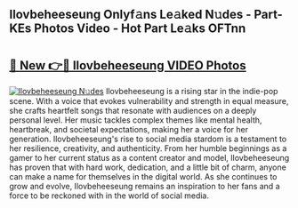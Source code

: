 ## Ilovbeheeseung Onlyf𝚊ns Le𝚊ked N𝚞des - Part-KEs Photos Video - Hot Part Le𝚊ks OFTnn

# <h2><a href="http://ab89448.deff.icu/?id=Ilovbeheeseung">🔗 New 👉🔴 Ilovbeheeseung VIDEO Photos</a></h2>

[![Ilovbeheeseung N𝚞des](https://i.imgur.com/rIISA9y.gif)](http://ab89448.deff.icu/?id=Ilovbeheeseung)
Ilovbeheeseung is a rising star in the indie-pop scene. With a voice that evokes vulnerability and strength in equal measure, she crafts heartfelt songs that resonate with audiences on a deeply personal level. Her music tackles complex themes like mental health, heartbreak, and societal expectations, making her a voice for her generation. Ilovbeheeseung's rise to social media stardom is a testament to her resilience, creativity, and authenticity. From her humble beginnings as a gamer to her current status as a content creator and model, Ilovbeheeseung has proven that with hard work, dedication, and a little bit of charm, anyone can make a name for themselves in the digital world. As she continues to grow and evolve, Ilovbeheeseung remains an inspiration to her fans and a force to be reckoned with in the world of social media.
